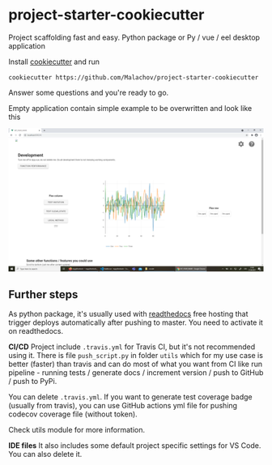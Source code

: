 # project-starter-cookiecutter

Project scaffolding fast and easy. Python package or Py / vue / eel desktop application

Install [cookiecutter](https://github.com/cookiecutter/cookiecutter) and run

    cookiecutter https://github.com/Malachov/project-starter-cookiecutter

Answer some questions and you're ready to go.

Empty application contain simple example to be overwritten and look like this

<div align="center"><img src="{{cookiecutter.project_name}}/docs/source/_static/project-starter-gui.png" width="620" alt="project-starter-gui"/></div>

## Further steps

As python package, it's usually used with [readthedocs](https://readthedocs.org/) free hosting that trigger deploys automatically after pushing to master. You need to activate it on readthedocs.

**CI/CD**
Project include `.travis.yml` for Travis CI, but it's not recommended using it. There is file `push_script.py` in folder `utils` which for my use case is better (faster) than travis and can do most of what you want from CI like run pipeline - running tests / generate docs / increment version / push to GitHub / push to PyPi.

You can delete `.travis.yml`. If you want to generate test coverage badge (usually from travis), you can use GitHub actions yml file for pushing codecov coverage file (without token).

Check utils module for more information.

**IDE files**
It also includes some default project specific settings for VS Code. You can also delete it.
